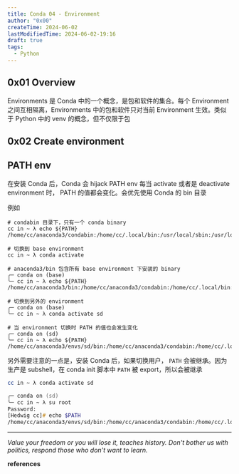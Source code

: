```yaml
---
title: Conda 04 - Environment
author: "0x00"
createTime: 2024-06-02
lastModifiedTime: 2024-06-02-19:16
draft: true
tags:
  - Python
---
```


## 0x01 Overview

Environments 是 Conda 中的一个概念，是包和软件的集合。每个 Environment 之间互相隔离，Environments 中的包和软件只对当前 Environment 生效。类似于 Python 中的 venv 的概念，但不仅限于包

## 0x02 Create environment



## PATH env

在安装 Conda 后，Conda 会 hijack PATH env
每当 activate 或者是 deactivate environment 时， PATH 的值都会变化。会优先使用 Conda 的 bin 目录

例如

```shell
# condabin 目录下，只有一个 conda binary
cc in ~ λ echo ${PATH}
/home/cc/anaconda3/condabin:/home/cc/.local/bin:/usr/local/sbin:/usr/local/bin:/usr/bin:/opt/cuda/bin:/opt/cuda/nsight_compute:/opt/cuda/nsight_systems/bin:/var/lib/flatpak/exports/bin:/usr/lib/jvm/default/bin:/opt/nessus/bin:/opt/nessus/sbin:/usr/bin/site_perl:/usr/bin/vendor_perl:/usr/bin/core_perl:/opt/rocm/bin:/var/lib/snapd/snap/bin:/opt/nessus/bin:/opt/nessus/sbin

# 切换到 base environment
cc in ~ λ conda activate

# anaconda3/bin 包含所有 base environment 下安装的 binary
╭─ conda on (base)
╰─ cc in ~ λ echo ${PATH}
/home/cc/anaconda3/bin:/home/cc/anaconda3/condabin:/home/cc/.local/bin:/usr/local/sbin:/usr/local/bin:/usr/bin:/opt/cuda/bin:/opt/cuda/nsight_compute:/opt/cuda/nsight_systems/bin:/var/lib/flatpak/exports/bin:/usr/lib/jvm/default/bin:/opt/nessus/bin:/opt/nessus/sbin:/usr/bin/site_perl:/usr/bin/vendor_perl:/usr/bin/core_perl:/opt/rocm/bin:/var/lib/snapd/snap/bin:/opt/nessus/bin:/opt/nessus/sbin

# 切换到另外的 environment
╭─ conda on (base)
╰─ cc in ~ λ conda activate sd

# 当 environment 切换时 PATH 的值也会发生变化
╭─ conda on (sd)
╰─ cc in ~ λ echo ${PATH}
/home/cc/anaconda3/envs/sd/bin:/home/cc/anaconda3/condabin:/home/cc/.local/bin:/usr/local/sbin:/usr/local/bin:/usr/bin:/opt/cuda/bin:/opt/cuda/nsight_compute:/opt/cuda/nsight_systems/bin:/var/lib/flatpak/exports/bin:/usr/lib/jvm/default/bin:/opt/nessus/bin:/opt/nessus/sbin:/usr/bin/site_perl:/usr/bin/vendor_perl:/usr/bin/core_perl:/opt/rocm/bin:/var/lib/snapd/snap/bin:/opt/nessus/bin:/opt/nessus/sbin
```

另外需要注意的一点是，安装 Conda 后，如果切换用户， `PATH` 会被继承。因为生产是 subshell，在 conda init 脚本中 `PATH` 被 export，所以会被继承

```zsh
cc in ~ λ conda activate sd

╭─ conda on (sd)
╰─ cc in ~ λ su root
Password:
[Hedwig cc]# echo $PATH
/home/cc/anaconda3/envs/sd/bin:/home/cc/anaconda3/condabin:/home/cc/.local/bin:/usr/local/sbin:/usr/local/bin:/usr/bin:/opt/cuda/bin:/opt/cuda/nsight_compute:/opt/cuda/nsight_systems/bin:/var/lib/flatpak/exports/bin:/usr/lib/jvm/default/bin:/opt/nessus/bin:/opt/nessus/sbin:/usr/bin/site_perl:/usr/bin/vendor_perl:/usr/bin/core_perl:/opt/rocm/bin:/var/lib/snapd/snap/bin:/opt/nessus/bin:/opt/nessus/sbin
```


---
*Value your freedom or you will lose it, teaches history. Don't bother us with politics, respond those who don't want to learn.*

**references**

